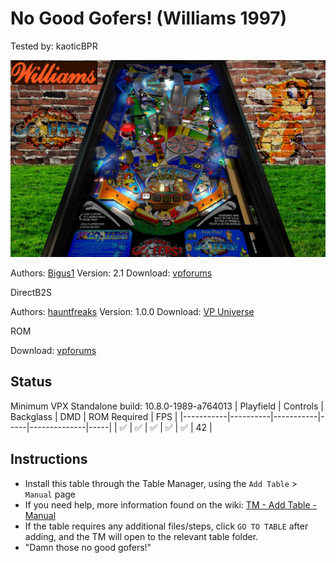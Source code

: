 ﻿# No Good Gofers! (Williams 1997)
Tested by: kaoticBPR

![Table Preview](../../images/vpx-no-good-gophers-preview.jpg)

Authors: [Bigus1](https://www.vpforums.org/index.php?showuser=107629)
Version: 2.1
Download: [vpforums](https://www.vpforums.org/index.php?app=downloads&showfile=16148)

DirectB2S

Authors: [hauntfreaks](https://vpuniverse.com/profile/5216-hauntfreaks/)
Version: 1.0.0
Download: [VP Universe](https://vpuniverse.com/files/file/12418-no-good-gofers-williams-1997-b2s-with-full-dmd/)

ROM

Download: [vpforums](https://www.vpforums.org/index.php?app=downloads&showfile=1194)

## Status 

Minimum VPX Standalone build: 10.8.0-1989-a764013
| Playfield | Controls | Backglass | DMD | ROM Required | FPS | 
|-----------|----------|-----------|-----|--------------|-----|
| :white_check_mark: | :white_check_mark: | :white_check_mark: | :white_check_mark: | :white_check_mark: | 42 |

## Instructions

- Install this table through the Table Manager, using the `Add Table` > `Manual` page
- If you need help, more information found on the wiki: [TM - Add Table - Manual](https://github.com/LegendsUnchained/vpx-standalone-alp4k/wiki/%5B04%5D-%F0%9F%A7%A1-TM-%E2%80%90-Other-Features#add-table---manual)
- If the table requires any additional files/steps, click `GO TO TABLE` after adding, and the TM will open to the relevant table folder.
- "Damn those no good gofers!"

